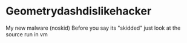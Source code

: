 # Geometrydashdislikehacker
My new malware (noskid) Before you say its "skidded" just look at the source run in vm
